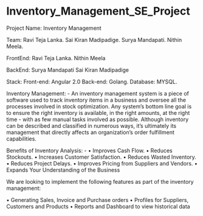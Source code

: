 # Inventory_Management_SE_Project

Project Name: Inventory Management 

Team: 
Ravi Teja Lanka. 
Sai Kiran Madipadige. 
Surya Mandapati. 
Nithin Meela.

FrontEnd:
Ravi Teja Lanka.
Nithin Meela

BackEnd:
Surya Mandapati
Sai Kiran Madipadige

Stack:
Front-end: Angular 2.0 
Back-end: Golang.
Database: MYSQL.

Inventory Management: -
An inventory management system is a piece of software used to track inventory items in a business and oversee all the processes involved in stock optimization. Any system’s bottom line goal is to ensure the right inventory is available, in the right amounts, at the right time - with as few manual tasks involved as possible.
Although inventory can be described and classified in numerous ways, it’s ultimately its management that directly affects an organization’s order fulfillment capabilities.

Benefits of Inventory Analysis: -
•	Improves Cash Flow.
•	Reduces Stockouts.
•	Increases Customer Satisfaction.
•	Reduces Wasted Inventory.
•	Reduces Project Delays.
•	Improves Pricing from Suppliers and Vendors.
•	Expands Your Understanding of the Business

We are looking to implement the following features as part of the inventory management:

•	Generating Sales, Invoice and Purchase orders
•	Profiles for Suppliers, Customers and Products
•	Reports and Dashboard to view historical data




